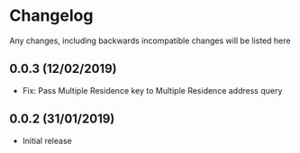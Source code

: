 # Changelog

Any changes, including backwards incompatible changes will be listed here
   
## 0.0.3 (12/02/2019)

- Fix: Pass Multiple Residence key to Multiple Residence address query

## 0.0.2 (31/01/2019)

- Initial release

